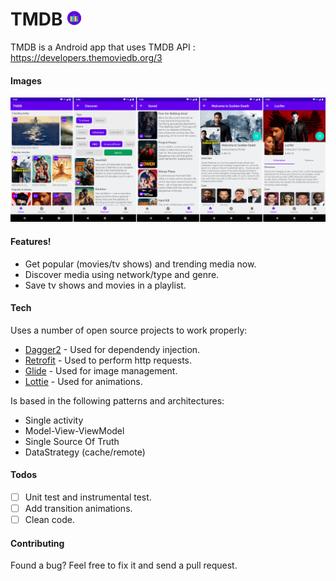 # TMDB <img src="/images/ic_launcher.png" width="24px" height="24px">

TMDB is a Android app that uses TMDB API : https://developers.themoviedb.org/3

#### Images

<img src="/images/showcase.png">

#### Features!

  - Get popular (movies/tv shows) and trending media now.
  - Discover media using network/type and genre.
  - Save tv shows and movies in a playlist.

#### Tech

Uses a number of open source projects to work properly:
* [Dagger2](https://github.com/google/dagger) - Used for dependendy injection.
* [Retrofit](https://square.github.io/retrofit/) - Used to perform http requests.
* [Glide](https://github.com/bumptech/glide) - Used for image management.
* [Lottie](https://github.com/airbnb/lottie-android) - Used for animations.

Is based in the following patterns and architectures:
* Single activity
* Model-View-ViewModel
* Single Source Of Truth
* DataStrategy (cache/remote)

#### Todos

 - [ ] Unit test and instrumental test.
 - [ ] Add transition animations.
 - [ ] Clean code.

#### Contributing

Found a bug? Feel free to fix it and send a pull request.
